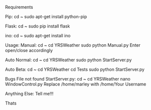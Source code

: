 Requirements
 
 Pip:
    cd ~
    sudo apt-get install python-pip
  
  Flask:
    cd ~
    sudo pip install flask
    
  ino:
    cd ~
    sudo apt-get install ino
  

Usage:
  Manual:
    cd ~
    cd YRSWeather
    sudo python Manual.py
    Enter open/close accordingly
  
  Auto Normal:
    cd ~
    cd YRSWeather
    sudo python StartServer.py
  
  Auto Beta:
    cd ~
    cd YRSWeather
    cd Tests
    sudo python StartServer.py
  
Bugs
  File not found StartServer.py:
    cd ~
    cd YRSWeather
    nano WindowControl.py
    Replace /home/marley with /home/Your Username
  
  Anything Else:
    Tell me!!!
    
    
Thats
